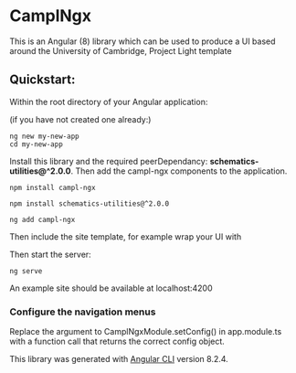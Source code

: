 # CamplNgx

This is an Angular (8) library which can be used to produce a UI based around the University of Cambridge, Project Light template

## Quickstart:

Within the root directory of your Angular application:

(if you have not created one already:)

```
ng new my-new-app
cd my-new-app
```

Install this library and the required peerDependancy: **schematics-utilities@^2.0.0**. Then add the campl-ngx components to the application.

```
npm install campl-ngx

npm install schematics-utilities@^2.0.0

ng add campl-ngx
```

Then include the site template, for example wrap your UI with <campl-ngx-app></campl-ngx-app>

Then start the server:

```
ng serve
```

An example site should be available at localhost:4200

### Configure the navigation menus

Replace the argument to CamplNgxModule.setConfig() in app.module.ts with a function call that returns the correct config object.

This library was generated with [Angular CLI](https://github.com/angular/angular-cli) version 8.2.4.
